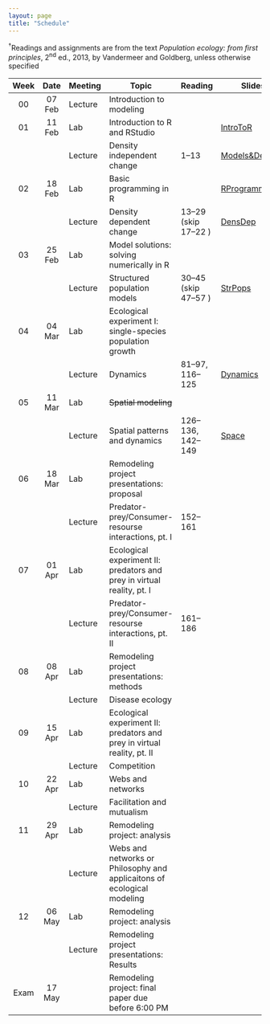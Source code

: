 ```yaml
---
layout: page
title: "Schedule"
---
```


<style>
.content {
  padding-top:    4rem;
  padding-bottom: 4rem;
}

@media (min-width: 48em) {
  .content {
​    max-width: 50rem;
​    margin-left: 16rem;
​    margin-right: 2rem;
  }
}

@media (min-width: 64em) {
  .content {
​    margin-left: 18rem;
​    margin-right: 4rem;
  }
}
</style>

<sup>&#8224;</sup>Readings and assignments are from the text *Population ecology: from first principles*, 2<sup>nd</sup> ed., 2013, by Vandermeer and Goldberg, unless otherwise specified

| Week |  Date  | Meeting |     Topic                                                               | Reading             | Slides                                                           | PSet Notes                                                                                                                         | Assignments                                                                                                       | Video                                                                                                                                                                              | Misc.                                                                                    |
|:----:|:------:|---------|-------------------------------------------------------------------------|---------------------|------------------------------------------------------------------|------------------------------------------------------------------------------------------------------------------------------------|-------------------------------------------------------------------------------------------------------------------|------------------------------------------------------------------------------------------------------------------------------------------------------------------------------------|------------------------------------------------------------------------------------------|
| 00   | 07 Feb | Lecture | Introduction to modeling                                                |                     |                                                                  |                                                                                                                                    |                                                                                                                   |                                                                                                                                                                                    |                                                                                          |
| 01   | 11 Feb |   Lab   | Introduction to R and RStudio                                           |                     | [IntroToR](../Presentations/Lab01_IntroToR.html)                 |                                                                                                                                    | [Lab report 1](../Assignments/LabReports/LabReport_1.html), [Key](../Assignments/LabReports/LabReport_1_Key.html) |                                                                                                                                                                                    |                                                                                          |
|      |        | Lecture | Density independent change                                              | 1–13                | [Models&DensInd](../Presentations/Wk01Models_DensIndGrowth.html) |                                                                                                                                    | 1.1–1.6, [Key](../Assignments/LectureProblemSets/Ch01_Wk1ProblemSet_key.html)                                     | [Tu](https://drive.google.com/file/d/1zWYDbWTsevAThawVXsggZXiS8vnMk9Wj/view?usp=sharing), [Th](https://drive.google.com/file/d/1fyieK1Cs2jgYpNIXPyiY9xV93oPJtWJx/view?usp=sharing) |                                                                                          |
| 02   | 18 Feb |   Lab   | Basic programming in R                                                  |                     | [RProgramming](../Presentations/Lab02_ProgrammingR.html)         |                                                                                                                                    | [Lab report 2](../Assignments/LabReports/LabReport_2.html), [Key](../Assignments/LabReports/LabReport_2_Key.html) |                                                                                                                                                                                    |                                                                                          |
|      |        | Lecture | Density dependent change                                                | 13–29 (skip 17–22 ) | [DensDep](../Presentations/Wk02_DensDep.html)                    | [Ch01PSetNotes](../Assignments/LectureProblemSets/Ch01_ProblemNotes.html)                                                          | 1.1–1.18 (skip 1.14 & 1.15), [Key](../Assignments/LectureProblemSets/Ch01_ProblemSet_key.html)                    | [Tu](https://drive.google.com/file/d/1UzAXZ2D52hJV4vewDSrnhppHIVnn2ZWz/view?usp=sharing), Th                                                                                       |                                                                                          |
| 03   | 25 Feb |   Lab   | Model solutions: solving numerically in R                               |                     |                                                                  |                                                                                                                                    | [NumericalSolve](../Assignments/LabReports/LabReport_3.html)                                                      |                                                                                                                                                                                    | [RemodProjLitSearch](../Assignments/RemodelingProject/RemodelingProject_LitSearch.html)  |
|      |        | Lecture | Structured population models                                            | 30–45 (skip 47–57 ) | [StrPops](../Presentations/Wk03_StrPops.html)                    | [Ch02PSetNotes](../Assignments/LectureProblemSets/Ch02_ProblemNotes.html)                                                          | 2.1–2.19, [Key](../Assignments/LectureProblemSets/Ch02_ProblemSet_key.html)                                       | [Tu](https://drive.google.com/file/d/12lsA4pT52dXySELgSneWOdNiA1ywQHUx/view?usp=sharing), [Th](https://drive.google.com/file/d/12pZ-Vt3x8YZb0zNuNQWk-RRBbwwRE1E_/view?usp=sharing) |                                                                                          |
| 04   | 04 Mar |   Lab   | Ecological experiment I: single-species population growth               |                     |                                                                  |                                                                                                                                    | [Lab exp. 1](../Assignments/LabExperiments/LabExperiment_1.html)                                                  |                                                                                                                                                                                    |                                                                                          |
|      |        | Lecture | Dynamics                                                                | 81–97, 116–125      | [Dynamics](../Presentations/Wk04_Dynamics.html)                  | [Ch04PSetNotes](../Assignments/LectureProblemSets/Ch04_ProblemNotes.html)                                                          | 4.1–4.9                                                                                                           | [Tu](https://drive.google.com/file/d/1Tm6NOBXDXVHAH0_U0n5vBKoI20RVs6qj/view?usp=sharing), [Th](https://drive.google.com/file/d/1XLU0ZFA1UpDiADRTg6PkRWxhdbAcrsF7/view?usp=sharing) |                                                                                          |
| 05   | 11 Mar |   Lab   | ~~Spatial modeling~~                                                    |                     |                                                                  |                                                                                                                                    |                                                                                                                   |                                                                                                                                                                                    | [RemodProjPropPres](../Assignments/RemodelingProject/RemodelingPrject_ProposalPres.html) |
|      |        | Lecture | Spatial patterns and dynamics                                           | 126–136, 142–149    | [Space](../Presentations/Wk05_Space.html)                        | [Ch05PSetNotes](../Assignments/LectureProblemSets/Ch05_ProblemNotes.html), [Data](../Assignments/LectureProblemSets/Ch05_Data.zip) | 5.1–5.9, 5.14–5.18                                                                                                | [Tu](https://drive.google.com/file/d/1q3FQPvzfQ0wHubrB7Fu7AVuyVqX-42E8/view?usp=sharing), Th                                                                                       |                                                                                          |
| 06   | 18 Mar |   Lab   | Remodeling project presentations: proposal                              |                     |                                                                  |                                                                                                                                    |                                                                                                                   |                                                                                                                                                                                    |                                                                                          |
|      |        | Lecture | Predator-prey/Consumer-resourse interactions, pt. I                     | 152–161             |                                                                  |                                                                                                                                    | 6.1–6.5                                                                                                           |                                                                                                                                                                                    |                                                                                          |
| 07   | 01 Apr |   Lab   | Ecological experiment II: predators and prey in virtual reality, pt. I  |                     |                                                                  |                                                                                                                                    |                                                                                                                   |                                                                                                                                                                                    |                                                                                          |
|      |        | Lecture | Predator-prey/Consumer-resourse interactions, pt. II                    | 161–186             |                                                                  |                                                                                                                                    | 6.6–6.17                                                                                                          |                                                                                                                                                                                    |                                                                                          |
| 08   | 08 Apr |   Lab   | Remodeling project presentations: methods                               |                     |                                                                  |                                                                                                                                    |                                                                                                                   |                                                                                                                                                                                    |                                                                                          |
|      |        | Lecture | Disease ecology	 	            	                                    |                     |                                                                  |                                                                                                                                    |                                                                                                                   |                                                                                                                                                                                    |                                                                                          |
| 09   | 15 Apr |   Lab   | Ecological experiment II: predators and prey in virtual reality, pt. II |                     |                                                                  |                                                                                                                                    |                                                                                                                   |                                                                                                                                                                                    |                                                                                          |
|      |        | Lecture | Competition                                                             |                     |                                                                  |                                                                                                                                    |                                                                                                                   |                                                                                                                                                                                    |                                                                                          |
| 10   | 22 Apr |   Lab   | Webs and networks                                                       |                     |                                                                  |                                                                                                                                    |                                                                                                                   |                                                                                                                                                                                    |                                                                                          |
|      |        | Lecture | Facilitation and mutualism                                              |                     |                                                                  |                                                                                                                                    |                                                                                                                   |                                                                                                                                                                                    |                                                                                          |
| 11   | 29 Apr |   Lab   | Remodeling project: analysis                                            |                     |                                                                  |                                                                                                                                    |                                                                                                                   |                                                                                                                                                                                    |                                                                                          |
|      |        | Lecture | Webs and networks or Philosophy and applicaitons of ecological modeling |                     |                                                                  |                                                                                                                                    |                                                                                                                   |                                                                                                                                                                                    |                                                                                          |
| 12   | 06 May |   Lab   | Remodeling project: analysis                                            |                     |                                                                  |                                                                                                                                    |                                                                                                                   |                                                                                                                                                                                    |                                                                                          |
|      |        | Lecture | Remodeling project presentations: Results                               |                     |                                                                  |                                                                                                                                    |                                                                                                                   |                                                                                                                                                                                    |                                                                                          |
| Exam | 17 May |         | Remodeling project: final paper due before 6:00 PM                      |                     |                                                                  |                                                                                                                                    |                                                                                                                   |                                                                                                                                                                                    |                                                                                          |
